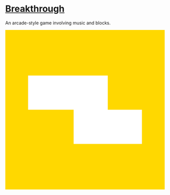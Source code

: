 # [Breakthrough](https://MysteryPancake.github.io/Breakthrough/)
An arcade-style game involving music and blocks.

![Icon](android-chrome-512x512.png?raw=true)
